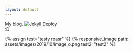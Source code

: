 ```yaml
---
layout: default
---
```


My blog. ![Jekyll Deploy](https://github.com/Samplasion/blog/workflows/Jekyll%20Deploy/badge.svg?event=push)  
:D

{% assign test="testy roasr" %}
{% responsive_image path: assets/images/2019/10/image_o.png test2: "test2" %}